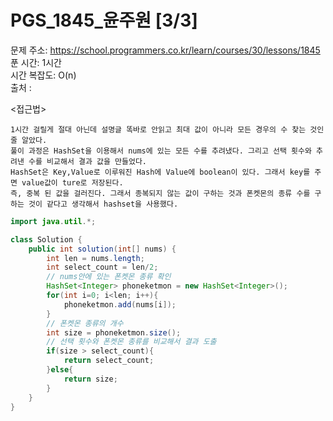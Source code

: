 # PGS_1845_윤주원 [3/3] </br>
문제 주소: https://school.programmers.co.kr/learn/courses/30/lessons/1845 </br>
푼 시간: 1시간  </br>
시간 복잡도: O(n) </br>
출처 : 

<접근법>
```
1시간 걸릴게 절대 아닌데 설명글 똑바로 안읽고 최대 값이 아니라 모든 경우의 수 찾는 것인 줄 알았다.
풀이 과정은 HashSet을 이용해서 nums에 있는 모든 수를 추려냈다. 그리고 선택 횟수와 추려낸 수를 비교해서 결과 값을 만들었다.
HashSet은 Key,Value로 이루워진 Hash에 Value에 boolean이 있다. 그래서 key를 주면 value값이 ture로 저장된다.
즉, 중복 된 값을 걸러진다. 그래서 종복되지 않는 값이 구하는 것과 폰켓몬의 종류 수를 구하는 것이 같다고 생각해서 hashset을 사용했다. 
```


```java
import java.util.*;

class Solution {
    public int solution(int[] nums) {
        int len = nums.length;
        int select_count = len/2;
        // nums안에 있는 폰켓몬 종류 확인
        HashSet<Integer> phoneketmon = new HashSet<Integer>();
        for(int i=0; i<len; i++){
            phoneketmon.add(nums[i]);
        }
        // 폰켓몬 종류의 개수
        int size = phoneketmon.size();
        // 선택 횟수와 폰켓몬 종류를 비교해서 결과 도출 
        if(size > select_count){
            return select_count;
        }else{
            return size;
        }
    }
}
```
